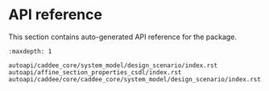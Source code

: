 # API reference 
This section contains auto-generated API reference for the package.

```{toctree}
:maxdepth: 1

autoapi/caddee_core/system_model/design_scenario/index.rst
autoapi/affine_section_properties_csdl/index.rst
autoapi/caddee/core/caddee_core/system_model/design_scenario/index.rst
```